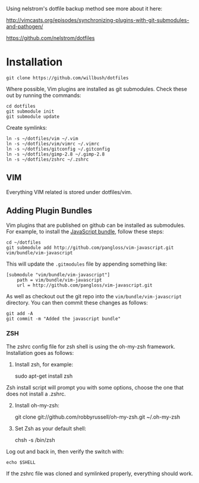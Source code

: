 Using nelstrom's dotfile backup method see more about it here:

http://vimcasts.org/episodes/synchronizing-plugins-with-git-submodules-and-pathogen/

https://github.com/nelstrom/dotfiles

# Installation #

    git clone https://github.com/willbush/dotfiles

Where possible, Vim plugins are installed as git submodules. Check these out by
running the commands:

    cd dotfiles
    git submodule init
    git submodule update

Create symlinks:

    ln -s ~/dotfiles/vim ~/.vim
    ln -s ~/dotfiles/vim/vimrc ~/.vimrc
    ln -s ~/dotfiles/gitconfig ~/.gitconfig
    ln -s ~/dotfiles/gimp-2.8 ~/.gimp-2.8
    ln -s ~/dotfiles/zshrc ~/.zshrc

## VIM ##

Everything VIM related is stored under dotfiles/vim.

## Adding Plugin Bundles ##

Vim plugins that are published on github can be installed as submodules. For
example, to install the [JavaScript bundle](https://github.com/pangloss/vim-javascript), follow these steps:

    cd ~/dotfiles
    git submodule add http://github.com/pangloss/vim-javascript.git vim/bundle/vim-javascript

This will update the `.gitmodules` file by appending something like:

    [submodule "vim/bundle/vim-javascript"]
        path = vim/bundle/vim-javascript
        url = http://github.com/pangloss/vim-javascript.git
    
As well as checkout out the git repo into the
`vim/bundle/vim-javascript` directory. You can then commit these changes
as follows:

    git add -A
    git commit -m "Added the javascript bundle"

### ZSH ###

The zshrc config file for zsh shell is using the oh-my-zsh framework. Installation goes as follows:

1. Install zsh, for example: 

    sudo apt-get install zsh

Zsh install script will prompt you with some options, choose the one that does not install a .zshrc.

2. Install oh-my-zsh:

    git clone git://github.com/robbyrussell/oh-my-zsh.git ~/.oh-my-zsh

3. Set Zsh as your default shell:

    chsh -s /bin/zsh

Log out and back in, then verify the switch with:

    echo $SHELL

If the zshrc file was cloned and symlinked properly, everything should work.
    
